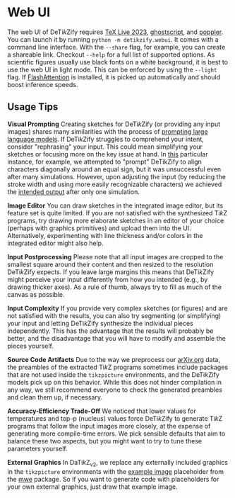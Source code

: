 # Web UI
The web UI of DeTi*k*Zify requires [TeX Live
2023](https://www.tug.org/texlive), [ghostscript](https://www.ghostscript.com),
and [poppler](https://poppler.freedesktop.org). You can launch it by running
`python -m detikzify.webui`. It comes with a command line interface. With the
`--share` flag, for example, you can create a shareable link. Checkout `--help`
for a full list of supported options. As scientific figures usually use black
fonts on a white background, it is best to use the web UI in light mode. This
can be enforced by using the `--light` flag. If [FlashAttention](
https://huggingface.co/docs/transformers/en/perf_infer_gpu_one#flashattention)
is installed, it is picked up automatically and should boost inference speeds.

## Usage Tips
**Visual Prompting** Creating sketches for DeTi*k*Zify (or providing any input
images) shares many similarities with the process of [prompting large language
models](https://en.wikipedia.org/wiki/Prompt_engineering). If DeTi*k*Zify
struggles to comprehend your intent, consider "rephrasing" your input. This
could mean simplifying your sketches or focusing more on the key issue at hand.
In
[this](https://github.com/potamides/DeTikZify/assets/53401822/2819ebca-81f6-4173-8809-0b4255d3e976)
particular instance, for example, we attempted to "prompt" DeTikZify to align
characters diagonally around an equal sign, but it was unsuccessful even after
many simulations. However, upon adjusting the input (by reducing the stroke
width and using more easily recognizable characters) we achieved the [intended
output](https://github.com/potamides/DeTikZify/assets/53401822/c8ecfbff-d22e-41d5-8f73-e0cfafe88690)
after only one simulation.

**Image Editor** You can draw sketches in the integrated image editor, but its
feature set is quite limited. If you are not satisfied with the synthesized
Ti*k*Z programs, try drawing more elaborate sketches in an editor of your
choice (perhaps with graphics primitives) and upload them into the UI.
Alternatively, experimenting with line thickness and/or colors in the
integrated editor might also help.

**Input Postprocessing** Please note that all input images are cropped to the
smallest square around their content and then resized to the resolution
DeTi*k*Zify expects. If you leave large margins this means that DeTi*k*Zify
might perceive your input differently from how you intended (e.g., by drawing
thicker axes). As a rule of thumb, always try to fill as much of the canvas as
possible.

**Input Complexity** If you provide very complex sketches (or figures) and are
not satisfied with the results, you can also try segmenting (or simplifying)
your input and letting DeTi*k*Zify synthesize the individual pieces
independently. This has the advantage that the results will probably be better,
and the disadvantage that you will have to modify and assemble the pieces
yourself.

**Source Code Artifacts** Due to the way we preprocess our
[arXiv.org](https://arxiv.org) data, the preambles of the extracted Ti*k*Z
programs sometimes include packages that are not used inside the `tikzpicture`
environments, and the DeTi*k*Zify models pick up on this behavior. While this
does not hinder compilation in any way, we still recommend everyone to check
the generated preambles and clean them up, if necessary.

**Accuracy-Efficiency Trade-Off** We noticed that lower values for temperatures
and top-p (nucleus) values force DeTi*k*Zify to generate Ti*k*Z programs that
follow the input images more closely, at the expense of generating more
compile-time errors. We pick sensible defaults that aim to balance these two
aspects, but you might want to try to tune these parameters yourself.

**External Graphics** In DaTi*k*Z<sub>v2</sub>, we replace any externally
included graphics in the `tikzpicture`  environments with the [example
image](https://mirrors.ctan.org/macros/latex/contrib/mwe/example-image.pdf)
placeholder from the [mwe](http://www.ctan.org/pkg/mwe) package. So if you want
to generate code with placeholders for your own external graphics, just draw
that example image.
